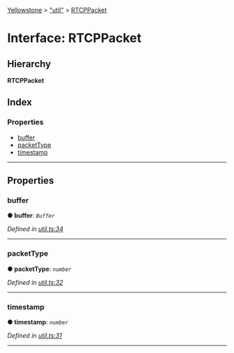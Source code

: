 [Yellowstone](../README.md) > ["util"](../modules/_util_.md) > [RTCPPacket](../interfaces/_util_.rtcppacket.md)

# Interface: RTCPPacket

## Hierarchy

**RTCPPacket**

## Index

### Properties

* [buffer](_util_.rtcppacket.md#buffer)
* [packetType](_util_.rtcppacket.md#packettype)
* [timestamp](_util_.rtcppacket.md#timestamp)

---

## Properties

<a id="buffer"></a>

###  buffer

**● buffer**: *`Buffer`*

*Defined in [util.ts:34](https://github.com/mbullington/yellowstone/blob/c6fe1af/lib/util.ts#L34)*

___
<a id="packettype"></a>

###  packetType

**● packetType**: *`number`*

*Defined in [util.ts:32](https://github.com/mbullington/yellowstone/blob/c6fe1af/lib/util.ts#L32)*

___
<a id="timestamp"></a>

###  timestamp

**● timestamp**: *`number`*

*Defined in [util.ts:31](https://github.com/mbullington/yellowstone/blob/c6fe1af/lib/util.ts#L31)*

___

